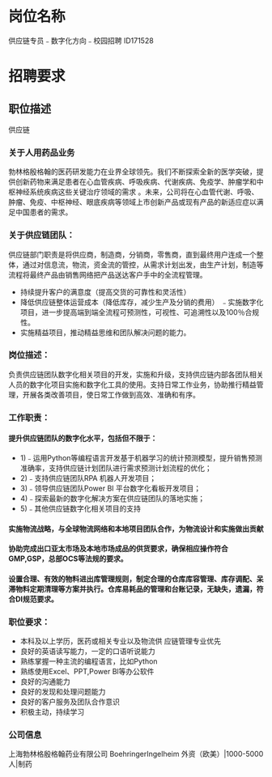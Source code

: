 # 岗位名称
供应链专员﹣数字化方向﹣校园招聘 ID171528
# 招聘要求

## 职位描述
供应链
### 关于人用药品业务
勃林格殷格翰的医药研发能力在业界全球领先。我们不断探索全新的医学突破，提供创新药物来满足患者在心血管疾病、呼吸疾病、代谢疾病、免疫学、肿瘤学和中枢神经系统疾病这些关键治疗领域的需求 。未来，公司将在心血管代谢、呼吸、肿瘤、免疫、中枢神经、眼底疾病等领域上市创新产品或现有产品的新适应症以满足中国患者的需求。
### 关于供应链团队：
供应链部门职责是将供应商，制造商，分销商，零售商，直到最终用户连成一个整体，通过对信息流，物流，资金流的管控，从需求计划出发，由生产计划，制造等流程将最终产品由销售网络把产品送达客户手中的全流程管理。
- 持续提升客户的满意度（提高交货的可靠性和灵活性）
- 降低供应链整体运营成本（降低库存，减少生产及分销的费用）
﹣实施数字化项目，进一步提高端到端全流程可预测性，可视性、可追溯性以及100％合规性。
- 实施精益项目，推动精益思维和团队解决问题的能力。
### 岗位描述：
负责供应链团队数字化相关项目的开发，实施和升级，支持供应链内部各团队相关人员的数字化项目实施和数字化工具的使用。支持日常工作业务，协助推行精益管理，开展各类改善项目，使日常工作做到高效、准确和有序。
### 工作职责：
#### 提升供应链团队的数字化水平，包括但不限于：
- 1)﹣运用Python等编程语言开发基于机器学习的统计预测模型，提升销售预测准确率，支持供应链计划团队进行需求预测计划流程的优化；
- 2)﹣支持供应链团队RPA 机器人开发项目；
- 3)﹣领导供应链团队Power BI 平台数字化看板开发项目；
- 4)﹣探索最新的数字化解决方案在供应链团队的落地实施；
- 5)﹣其他供应链数字化相关项目的支持
#### 实施物流战略，与全球物流网络和本地项目团队合作，为物流设计和实施做出贡献
#### 协助完成出口亚太市场及本地市场成品的供货要求，确保相应操作符合GMP,GSP，总部OCS等法规的要求。
#### 设置合理、有效的物料进出库管理规则，制定合理的仓库库容管理、库存调配、呆滞物料定期清理等方案并执行。仓库易耗品的管理和台账记录，无缺失，遗漏，符合DI规范要求。
### 职位要求：
- 本科及以上学历，医药或相关专业以及物流供
应链管理专业优先
- 良好的英语读写能力，一定的口语听说能力
- 熟练掌握一种主流的编程语言，比如Python
- 熟练使用Excel、PPT,Power Bl等办公软件
- 良好的沟通能力
- 良好的发现和处理问题能力
- 良好的客户服务及团队合作意识
- 积极主动，持续学习
### 公司信息
上海勃林格殷格翰药业有限公司
BoehringerIngelheim
外资（欧美）|1000-5000人|制药


